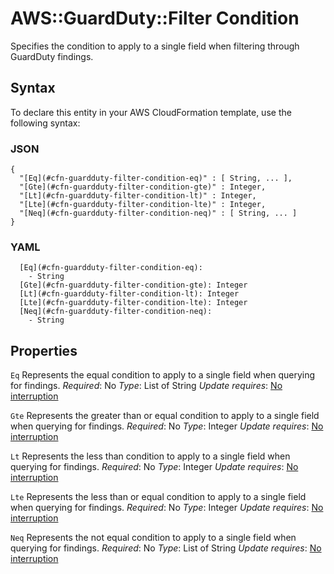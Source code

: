 # AWS::GuardDuty::Filter Condition<a name="aws-properties-guardduty-filter-condition"></a>

Specifies the condition to apply to a single field when filtering through GuardDuty findings\.

## Syntax<a name="aws-properties-guardduty-filter-condition-syntax"></a>

To declare this entity in your AWS CloudFormation template, use the following syntax:

### JSON<a name="aws-properties-guardduty-filter-condition-syntax.json"></a>

```
{
  "[Eq](#cfn-guardduty-filter-condition-eq)" : [ String, ... ],
  "[Gte](#cfn-guardduty-filter-condition-gte)" : Integer,
  "[Lt](#cfn-guardduty-filter-condition-lt)" : Integer,
  "[Lte](#cfn-guardduty-filter-condition-lte)" : Integer,
  "[Neq](#cfn-guardduty-filter-condition-neq)" : [ String, ... ]
}
```

### YAML<a name="aws-properties-guardduty-filter-condition-syntax.yaml"></a>

```
  [Eq](#cfn-guardduty-filter-condition-eq):
    - String
  [Gte](#cfn-guardduty-filter-condition-gte): Integer
  [Lt](#cfn-guardduty-filter-condition-lt): Integer
  [Lte](#cfn-guardduty-filter-condition-lte): Integer
  [Neq](#cfn-guardduty-filter-condition-neq):
    - String
```

## Properties<a name="aws-properties-guardduty-filter-condition-properties"></a>

`Eq`  <a name="cfn-guardduty-filter-condition-eq"></a>
Represents the equal condition to apply to a single field when querying for findings\.
*Required*: No
*Type*: List of String
*Update requires*: [No interruption](https://docs.aws.amazon.com/AWSCloudFormation/latest/UserGuide/using-cfn-updating-stacks-update-behaviors.html#update-no-interrupt)

`Gte`  <a name="cfn-guardduty-filter-condition-gte"></a>
Represents the greater than or equal condition to apply to a single field when querying for findings\.
*Required*: No
*Type*: Integer
*Update requires*: [No interruption](https://docs.aws.amazon.com/AWSCloudFormation/latest/UserGuide/using-cfn-updating-stacks-update-behaviors.html#update-no-interrupt)

`Lt`  <a name="cfn-guardduty-filter-condition-lt"></a>
Represents the less than condition to apply to a single field when querying for findings\.
*Required*: No
*Type*: Integer
*Update requires*: [No interruption](https://docs.aws.amazon.com/AWSCloudFormation/latest/UserGuide/using-cfn-updating-stacks-update-behaviors.html#update-no-interrupt)

`Lte`  <a name="cfn-guardduty-filter-condition-lte"></a>
Represents the less than or equal condition to apply to a single field when querying for findings\.
*Required*: No
*Type*: Integer
*Update requires*: [No interruption](https://docs.aws.amazon.com/AWSCloudFormation/latest/UserGuide/using-cfn-updating-stacks-update-behaviors.html#update-no-interrupt)

`Neq`  <a name="cfn-guardduty-filter-condition-neq"></a>
Represents the not equal condition to apply to a single field when querying for findings\.
*Required*: No
*Type*: List of String
*Update requires*: [No interruption](https://docs.aws.amazon.com/AWSCloudFormation/latest/UserGuide/using-cfn-updating-stacks-update-behaviors.html#update-no-interrupt)
